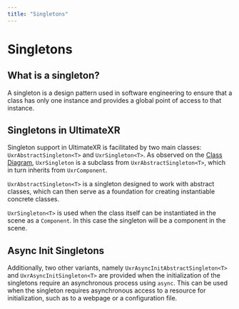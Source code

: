 ```yaml
---
title: "Singletons"
---
```


# Singletons

## What is a singleton?

A singleton is a design pattern used in software engineering to ensure that a class has only one instance and provides a global point of access to that instance.

## Singletons in UltimateXR

Singleton support in UltimateXR is facilitated by two main classes: `UxrAbstractSingleton<T>` and `UxrSingleton<T>`.
As observed on the [Class Diagram](/docs/programming-guide/architecture-class-diagram), `UxrSingleton` is a subclass from `UxrAbstractSingleton<T>`, which in turn inherits from `UxrComponent`.

`UxrAbstractSingleton<T>` is a singleton designed to work with abstract classes, which can then serve as a foundation for creating instantiable concrete classes.

`UxrSingleton<T>` is used when the class itself can be instantiated in the scene as a `Component`. In this case the singleton will be a component in the scene.

## Async Init Singletons

Additionally, two other variants, namely `UxrAsyncInitAbstractSingleton<T>` and `UxrAsyncInitSingleton<T>` are provided when the initialization of the singletons require an asynchronous process using `async`.
This can be used when the singleton requires asynchronous access to a resource for initialization, such as to a webpage or a configuration file.
